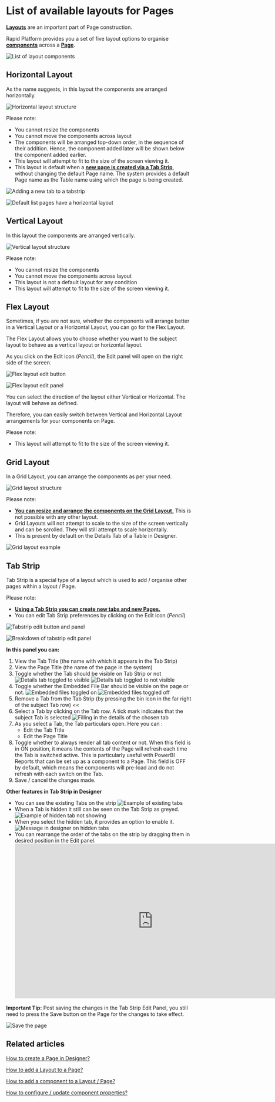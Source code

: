 # List of available layouts for Pages

[**Layouts**](</docs/Rapid/3-User Manual/glossary/glossary.md#layout> "Page, layout and component") are an important part of Page construction.

Rapid Platform provides you a set of five layout options to organise [**components**](</docs/Rapid/3-User Manual/glossary/glossary.md#page-layout-and-component> "Page, layout and component") across a [**Page**](</docs/Rapid/3-User Manual/glossary/glossary.md#page> "Page, layout and component").

![List of layout components](<Layout components list.png>)

## Horizontal Layout

As the name suggests, in this layout the components are arranged horizontally.

![Horizontal layout structure](<Horizontal Layout Structure.png>)

Please note:

- You cannot resize the components
- You cannot move the components across layout
- The components will be arranged top-down order, in the sequence of their addition. Hence, the component added later will be shown below the component added earlier.
- This layout will attempt to fit to the size of the screen viewing it.
- This layout is default when a **[new page is created via a Tab Strip](/docs/Rapid/4-Keyper%20Manual/2-Designer/2-Pages/5-how-to-guides/how-to-create-pages/how-to-create-pages.md "How to create a Page in Designer?")**, without changing the default Page name. The system provides a default Page name as the Table name using which the page is being created.

![Adding a new tab to a tabstrip](<Adding a new tab to a tabstrip.png>)

![Default list pages have a horizontal layout](<Default list pages have a horizontal layout.png>)

## Vertical Layout

In this layout the components are arranged vertically.

![Vertical layout structure](<Vertical Layout structure.png>)

Please note:

- You cannot resize the components
- You cannot move the components across layout
- This layout is not a default layout for any condition
- This layout will attempt to fit to the size of the screen viewing it.

## Flex Layout

Sometimes, if you are not sure, whether the components will arrange better in a Vertical Layout or a Horizontal Layout, you can go for the Flex Layout.

The Flex Layout allows you to choose whether you want to the subject layout to behave as a vertical layout or horizontal layout.

As you click on the Edit icon (*Pencil)*, the Edit panel will open on the right side of the screen.

![Flex layout edit button](<Flex Layout Edit button.png>)

![Flex layout edit panel](<Flex layout edit panel.png>)

You can select the direction of the layout either Vertical or Horizontal. The layout will behave as defined.

Therefore, you can easily switch between Vertical and Horizontal Layout arrangements for your components on Page.

Please note:

- This layout will attempt to fit to the size of the screen viewing it.

## Grid Layout

In a Grid Layout, you can arrange the components as per your need.

![Grid layout structure](<Grid layout structure.png>)

Please note:

- [**You can resize and arrange the components on the Grid Layout.**](/docs/Rapid/4-Keyper%20Manual/2-Designer/2-Pages/5-how-to-guides/how-to-arrange-a-component-on-a-grid/how-to-arrange-a-component-on-a-grid.md "How to arrange a component on Grid layout?") This is not possible with any other layout.
- Grid Layouts will not attempt to scale to the size of the screen vertically and can be scrolled. They will still attempt to scale horizontally.
- This is present by default on the Details Tab of a Table in Designer.

![Grid layout example](<Grid layout example.png>)

## Tab Strip

Tab Strip is a special type of a layout which is used to add / organise other pages within a layout / Page.

Please note:

- [**Using a Tab Strip you can create new tabs and new Pages.**](/docs/Rapid/4-Keyper%20Manual/2-Designer/2-Pages/5-how-to-guides/how-to-create-pages/how-to-create-pages.md "How to create a Page in Designer?")
- You can edit Tab Strip preferences by clicking on the Edit icon (*Pencil*)

![Tabstrip edit button and panel](<Tabstrip edit button and panel.png>)

![Breakdown of tabstrip edit panel](<Breakdown of tabstrip edit panel.png>)

**In this panel you can:**

1. View the Tab Title (the name with which it appears in the Tab Strip)
2. View the Page Title (the name of the page in the system)
3. Toggle whether the Tab should be visible on Tab Strip or not 
    ![Details tab toggled to visible](<Details tab visible.png>)
    ![Details tab toggled to not visible](<Details tab not visible.png>)
4. Toggle whether the Embedded File Bar should be visible on the page or not. 
    ![Embedded files toggled on](<Embedded files toggled on.png>)
    ![Embedded files toggled off](<Embedded files toggled off.png>)
5. Remove a Tab from the Tab Strip (by pressing the bin icon in the far right of the subject Tab row) &lt;&lt;
6. Select a Tab by clicking on the Tab row. A tick mark indicates that the subject Tab is selected 
    ![Filling in the details of the chosen tab](<Filling in the details of a chose tab.png>)
7. As you select a Tab, the Tab particulars open. Here you can : 
    - Edit the Tab Title
    - Edit the Page Title
8. Toggle whether to always render all tab content or not. When this field is in ON position, it means the contents of the Page will refresh each time the Tab is switched active. This is particularly useful with PowerBI Reports that can be set up as a component to a Page. This field is OFF by default, which means the components will pre-load and do not refresh with each switch on the Tab.
9. Save / cancel the changes made.

**Other features in Tab Strip in Designer**

- You can see the existing Tabs on the strip 
    ![Example of existing tabs](<Example of existing tabs.png>)
- When a Tab is hidden it still can be seen on the Tab Strip as greyed.
    ![Example of hidden tab not showing](<Example of hidden tab not showing.png>)
- When you select the hidden tab, it provides an option to enable it. 
    ![Message in designer on hidden tabs](<Message in designer on hidden tabs.png>)
- You can rearrange the order of the tabs on the strip by dragging them in desired position in the Edit panel.
    <iframe allowfullscreen="allowfullscreen" frameborder="0" height="420" src="https://www.youtube.com/embed/G1fQj2VaOr0?si=Ie7oOk-l9T0KstFi" title="YouTube video player" width="750"></iframe>

**Important Tip:** Post saving the changes in the Tab Strip Edit Panel, you still need to press the Save button on the Page for the changes to take effect.

![Save the page](<Save the page.png>)

## Related articles

[How to create a Page in Designer?](/docs/Rapid/4-Keyper%20Manual/2-Designer/2-Pages/5-how-to-guides/how-to-create-pages/how-to-create-pages.md "How to create a Page in Designer?")

[How to add a Layout to a Page?](/docs/Rapid/4-Keyper%20Manual/2-Designer/2-Pages/5-how-to-guides/how-to-add-a-layout-to-a-page/how-to-add-a-layout-to-a-page.md "How to add a Layout to a Page?")

[How to add a component to a Layout / Page?](/docs/Rapid/4-Keyper%20Manual/2-Designer/2-Pages/5-how-to-guides/how-to-add-a-component/how-to-add-a-component.md "How to add a component to a Page?")

[How to configure / update component properties?](/docs/Rapid/4-Keyper%20Manual/2-Designer/2-Pages/5-how-to-guides/how-to-configure-a-component/how-to-configure-a-component.md "How to configure / update component properties?")
